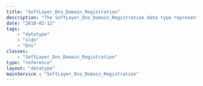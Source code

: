 ```yaml
---
title: "SoftLayer_Dns_Domain_Registration"
description: "The SoftLayer_Dns_Domain_Registration data type represents a domain registration record. "
date: "2018-02-12"
tags:
    - "datatype"
    - "sldn"
    - "Dns"
classes:
    - "SoftLayer_Dns_Domain_Registration"
type: "reference"
layout: "datatype"
mainService : "SoftLayer_Dns_Domain_Registration"
---
```

